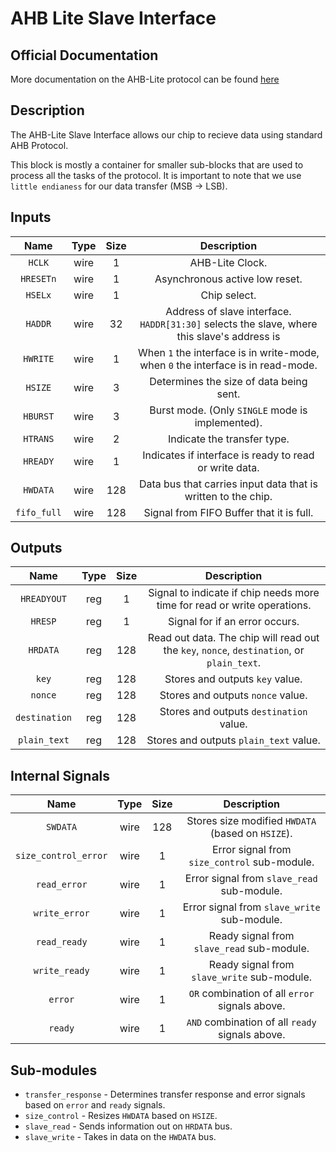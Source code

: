 # AHB Lite Slave Interface

## Official Documentation

More documentation on the AHB-Lite protocol can be found [here](http://www.eecs.umich.edu/courses/eecs373/readings/ARM_IHI0033A_AMBA_AHB-Lite_SPEC.pdf)

## Description

The AHB-Lite Slave Interface allows our chip to recieve data using standard AHB Protocol.

This block is mostly a container for smaller sub-blocks that are used to process all the tasks of the protocol. It is important to note that we use `little endianess` for our data transfer (MSB -> LSB).

## Inputs

|    Name    | Type |  Size | Description
|:----------:|:----:|:-----:|:-------:
|     `HCLK` | wire |   1   | AHB-Lite Clock.
|  `HRESETn` | wire |   1   | Asynchronous active low reset.
|    `HSELx` | wire |   1   | Chip select.
|    `HADDR` | wire |   32  | Address of slave interface. `HADDR[31:30]` selects the slave, where this slave's address is |`0x80000XXX` (MSB is `1`). Notice the last three hex values are not specified. This is because these values specify addresses ***inside*** of the interface. The `key` is stored at `0x80`, the `nonce` is stored at `0x100`, the `destination` is stored at `0x180`, and the `plain_text` is stored at `0x200`.
|   `HWRITE` | wire |   1   | When `1` the interface is in write-mode, when `0` the interface is in read-mode.
|    `HSIZE` | wire |   3   | Determines the size of data being sent.
|   `HBURST` | wire |   3   | Burst mode. (Only `SINGLE` mode is implemented).
|   `HTRANS` | wire |   2   | Indicate the transfer type.
|   `HREADY` | wire |   1   | Indicates if interface is ready to read or write data.
|   `HWDATA` | wire |  128  | Data bus that carries input data that is written to the chip.
|`fifo_full` | wire |  128  | Signal from FIFO Buffer that it is full.

## Outputs

|         Name | Type  | Size  | Description
|:------------:|:-----:|:-----:|:-----------:
|  `HREADYOUT` |  reg  |   1   | Signal to indicate if chip needs more time for read or write operations.
|      `HRESP` |  reg  |   1   | Signal for if an error occurs.
|     `HRDATA` |  reg  |  128  | Read out data. The chip will read out the `key`, `nonce`, `destination`, or `plain_text`.
|        `key` |  reg  |  128  | Stores and outputs `key` value.
|      `nonce` |  reg  |  128  | Stores and outputs `nonce` value.
|`destination` |  reg  |  128  | Stores and outputs `destination` value.
| `plain_text` |  reg  |  128  | Stores and outputs `plain_text` value.

## Internal Signals

|                Name | Type | Size  | Description
|:-------------------:|:----:|:-----:|:--------:
|            `SWDATA` | wire |  128  | Stores size modified `HWDATA` (based on `HSIZE`).
|`size_control_error` | wire |   1   | Error signal from `size_control` sub-module.
|        `read_error` | wire |   1   | Error signal from `slave_read` sub-module.
|       `write_error` | wire |   1   | Error signal from `slave_write` sub-module.
|        `read_ready` | wire |   1   | Ready signal from `slave_read` sub-module.
|       `write_ready` | wire |   1   | Ready signal from `slave_write` sub-module.
|             `error` | wire |   1   | `OR` combination of all `error` signals above.
|             `ready` | wire |   1   | `AND` combination of all `ready` signals above.

## Sub-modules

* `transfer_response` - Determines transfer response and error signals based on `error` and `ready` signals.
* `size_control` - Resizes `HWDATA` based on `HSIZE`.
* `slave_read` - Sends information out on `HRDATA` bus.
* `slave_write` - Takes in data on the `HWDATA` bus.
